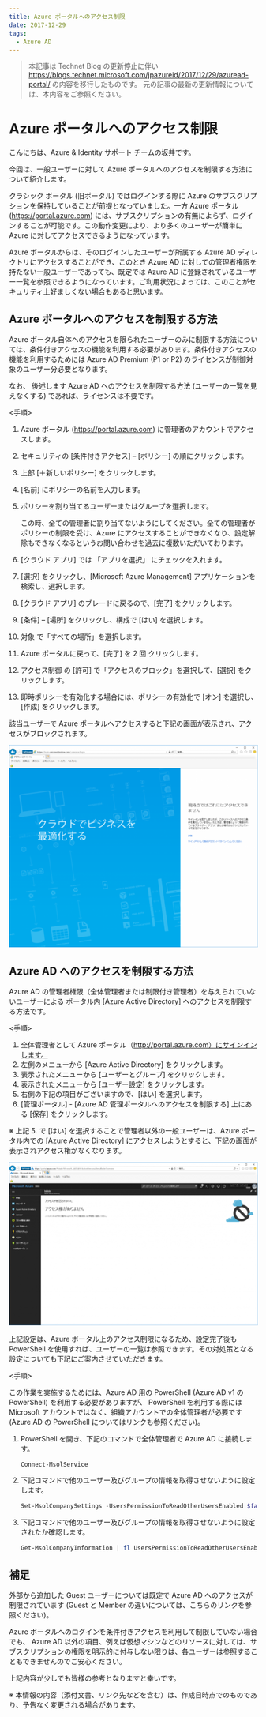 ```yaml
---
title: Azure ポータルへのアクセス制限
date: 2017-12-29
tags:
  - Azure AD
---
```


> 本記事は Technet Blog の更新停止に伴い https://blogs.technet.microsoft.com/jpazureid/2017/12/29/azuread-portal/ の内容を移行したものです。
> 元の記事の最新の更新情報については、本内容をご参照ください。

# Azure ポータルへのアクセス制限

こんにちは、Azure & Identity サポート チームの坂井です。

今回は、一般ユーザーに対して Azure ポータルへのアクセスを制限する方法について紹介します。

クラシック ポータル (旧ポータル) ではログインする際に Azure のサブスクリプションを保持していることが前提となっていました。一方 Azure ポータル (https://portal.azure.com) には、サブスクリプションの有無によらず、ログインすることが可能です。この動作変更により、より多くのユーザーが簡単に Azure に対してアクセスできるようになっています。

Azure ポータルからは、そのログインしたユーザーが所属する Azure AD ディレクトリにアクセスすることができ、このとき Azure AD に対しての管理者権限を持たない一般ユーザーであっても、既定では Azure AD に登録されているユーザー一覧を参照できるようになっています。ご利用状況によっては、このことがセキュリティ上好ましくない場合もあると思います。

## Azure ポータルへのアクセスを制限する方法

Azure ポータル自体へのアクセスを限られたユーザーのみに制限する方法については、条件付きアクセスの機能を利用する必要があります。条件付きアクセスの機能を利用するためには Azure AD Premium (P1 or P2) のライセンスが制御対象のユーザー分必要となります。

なお、 後述します Azure AD へのアクセスを制限する方法 (ユーザーの一覧を見えなくする) であれば、ライセンスは不要です。

<手順>

1. Azure ポータル (https://portal.azure.com) に管理者のアカウントでアクセスします。
2. セキュリティの [条件付きアクセス] – [ポリシー] の順にクリックします。
3. 上部 [＋新しいポリシー] をクリックします。
4. [名前] にポリシーの名前を入力します。
5. ポリシーを割り当てるユーザーまたはグループを選択します。

    この時、全ての管理者に割り当てないようにしてください。全ての管理者がポリシーの制限を受け、Azure にアクセスすることができなくなり、設定解除もできなくなるというお問い合わせを過去に複数いただいております。

6. [クラウド アプリ] では 「アプリを選択」 にチェックを入れます。
7. [選択] をクリックし、[Microsoft Azure Management] アプリケーションを検索し、選択します。
8. [クラウド アプリ] のブレードに戻るので、[完了] をクリックします。
9. [条件] – [場所] をクリックし、構成で [はい] を選択します。
10. 対象 で「すべての場所」を選択します。
11. Azure ポータルに戻って、[完了] を 2 回 クリックします。
12. アクセス制御 の [許可] で「アクセスのブロック」を選択して、[選択] をクリックします。
13. 即時ポリシーを有効化する場合には、ポリシーの有効化で [オン] を選択し、[作成] をクリックします。

該当ユーザーで Azure ポータルへアクセスすると下記の画面が表示され、アクセスがブロックされます。

![](./access-restriction-azure-portal/access-restricted.png)

## Azure AD へのアクセスを制限する方法

Azure AD の管理者権限（全体管理者または制限付き管理者）を与えられていないユーザーによる ポータル内 [Azure Active Directory] へのアクセスを制限する方法です。

<手順>

1. 全体管理者として Azure ポータル（http://portal.azure.com）にサインインします。
2. 左側のメニューから [Azure Active Directory] をクリックします。
3. 表示されたメニューから [ユーザーとグループ] をクリックします。
4. 表示されたメニューから [ユーザー設定] をクリックします。
5. 右側の下記の項目がございますので、[はい] を選択します。
6. [管理ポータル] - [Azure AD 管理ポータルへのアクセスを制限する] 
 上にある [保存] をクリックします。

※ 上記 5. で [はい] を選択することで管理者以外の一般ユーザーは、Azure ポータル内での [Azure Active Directory] にアクセスしようとすると、下記の画面が表示されアクセス権がなくなります。

![](./access-restriction-azure-portal/no-access.png)

上記設定は、Azure ポータル上のアクセス制限になるため、設定完了後も PowerShell を使用すれば、ユーザーの一覧は参照できます。その対処策となる設定についても下記にご案内させていただきます。

<手順>

この作業を実施するためには、Azure AD 用の PowerShell (Azure AD v1 の PowerShell) を利用する必要がありますが、 PowerShell を利用する際には Microsoft アカウントではなく、組織アカウントでの全体管理者が必要です (Azure AD の PowerShell についてはリンクも参照ください)。

1. PowerShell を開き、下記のコマンドで全体管理者で Azure AD に接続します。

    ```powershell
    Connect-MsolService
    ```

2. 下記コマンドで他のユーザー及びグループの情報を取得させないように設定します。

    ```powershell 
    Set-MsolCompanySettings -UsersPermissionToReadOtherUsersEnabled $false
    ```

3. 下記コマンドで他のユーザー及びグループの情報を取得させないように設定されたか確認します。

    ```powershell
    Get-MsolCompanyInformation | fl UsersPermissionToReadOtherUsersEnabled
    ```

## 補足

外部から追加した Guest ユーザーについては既定で Azure AD へのアクセスが制限されています 
(Guest と Member の違いについては、こちらのリンクを参照ください)。

Azure ポータルへのログインを条件付きアクセスを利用して制限していない場合でも、 Azure AD 以外の項目、例えば仮想マシンなどのリソースに対しては、サブスクリプションの権限を明示的に付与しない限りは、各ユーザーは参照することもできませんのでご安心ください。

上記内容が少しでも皆様の参考となりますと幸いです。

※ 本情報の内容（添付文書、リンク先などを含む）は、作成日時点でのものであり、予告なく変更される場合があります。